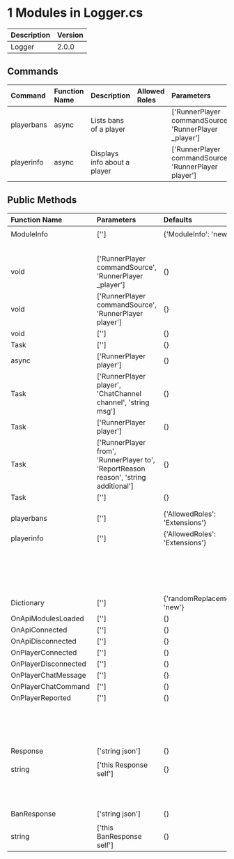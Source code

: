 # 1 Modules in Logger.cs

| Description   | Version   |
|:--------------|:----------|
| Logger        | 2.0.0     |

## Commands
| Command    | Function Name   | Description                  | Allowed Roles   | Parameters                                             | Defaults   |
|:-----------|:----------------|:-----------------------------|:----------------|:-------------------------------------------------------|:-----------|
| playerbans | async           | Lists bans of a player       |                 | ['RunnerPlayer commandSource', 'RunnerPlayer _player'] | {}         |
| playerinfo | async           | Displays info about a player |                 | ['RunnerPlayer commandSource', 'RunnerPlayer player']  | {}         |

## Public Methods
| Function Name        | Parameters                                                                           | Defaults                       |
|:---------------------|:-------------------------------------------------------------------------------------|:-------------------------------|
|                      |                                                                                      |                                |
| ModuleInfo           | ['']                                                                                 | {'ModuleInfo': 'new'}          |
|                      |                                                                                      |                                |
|                      |                                                                                      |                                |
|                      |                                                                                      |                                |
|                      |                                                                                      |                                |
|                      |                                                                                      |                                |
| void                 | ['RunnerPlayer commandSource', 'RunnerPlayer _player']                               | {}                             |
| void                 | ['RunnerPlayer commandSource', 'RunnerPlayer player']                                | {}                             |
| void                 | ['']                                                                                 | {}                             |
| Task                 | ['']                                                                                 | {}                             |
| async                | ['RunnerPlayer player']                                                              | {}                             |
| Task                 | ['RunnerPlayer player', 'ChatChannel channel', 'string msg']                         | {}                             |
| Task                 | ['RunnerPlayer player']                                                              | {}                             |
| Task                 | ['RunnerPlayer from', 'RunnerPlayer to', 'ReportReason reason', 'string additional'] | {}                             |
| Task                 | ['']                                                                                 | {}                             |
|                      |                                                                                      |                                |
|                      |                                                                                      |                                |
| playerbans           | ['']                                                                                 | {'AllowedRoles': 'Extensions'} |
| playerinfo           | ['']                                                                                 | {'AllowedRoles': 'Extensions'} |
|                      |                                                                                      |                                |
|                      |                                                                                      |                                |
|                      |                                                                                      |                                |
|                      |                                                                                      |                                |
|                      |                                                                                      |                                |
|                      |                                                                                      |                                |
|                      |                                                                                      |                                |
|                      |                                                                                      |                                |
|                      |                                                                                      |                                |
|                      |                                                                                      |                                |
|                      |                                                                                      |                                |
|                      |                                                                                      |                                |
|                      |                                                                                      |                                |
|                      |                                                                                      |                                |
|                      |                                                                                      |                                |
|                      |                                                                                      |                                |
|                      |                                                                                      |                                |
| Dictionary           | ['']                                                                                 | {'randomReplacements': 'new'}  |
| OnApiModulesLoaded   | ['']                                                                                 | {}                             |
| OnApiConnected       | ['']                                                                                 | {}                             |
| OnApiDisconnected    | ['']                                                                                 | {}                             |
| OnPlayerConnected    | ['']                                                                                 | {}                             |
| OnPlayerDisconnected | ['']                                                                                 | {}                             |
| OnPlayerChatMessage  | ['']                                                                                 | {}                             |
| OnPlayerChatCommand  | ['']                                                                                 | {}                             |
| OnPlayerReported     | ['']                                                                                 | {}                             |
|                      |                                                                                      |                                |
|                      |                                                                                      |                                |
|                      |                                                                                      |                                |
|                      |                                                                                      |                                |
|                      |                                                                                      |                                |
|                      |                                                                                      |                                |
|                      |                                                                                      |                                |
|                      |                                                                                      |                                |
|                      |                                                                                      |                                |
|                      |                                                                                      |                                |
|                      |                                                                                      |                                |
|                      |                                                                                      |                                |
|                      |                                                                                      |                                |
|                      |                                                                                      |                                |
|                      |                                                                                      |                                |
|                      |                                                                                      |                                |
| Response             | ['string json']                                                                      | {}                             |
|                      |                                                                                      |                                |
| string               | ['this Response self']                                                               | {}                             |
|                      |                                                                                      |                                |
|                      |                                                                                      |                                |
|                      |                                                                                      |                                |
|                      |                                                                                      |                                |
|                      |                                                                                      |                                |
|                      |                                                                                      |                                |
|                      |                                                                                      |                                |
|                      |                                                                                      |                                |
|                      |                                                                                      |                                |
|                      |                                                                                      |                                |
|                      |                                                                                      |                                |
| BanResponse          | ['string json']                                                                      | {}                             |
|                      |                                                                                      |                                |
| string               | ['this BanResponse self']                                                            | {}                             |